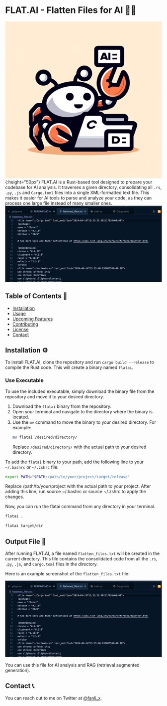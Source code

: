 # FLAT.AI - Flatten Files for AI 📁📄
![Project Logo](logo.webp){:height="50px"}
FLAT.AI is a Rust-based tool designed to prepare your codebase for AI analysis. It traverses a given directory, consolidating all `.rs`, `.py`, `.js` and `Cargo.toml` files into a single XML-formatted text file. This makes it easier for AI tools to parse and analyze your code, as they can process one large file instead of many smaller ones.
![Flatten Files Output](screenshot.png)



## Table of Contents 📑

- [Installation](#installation)
- [Usage](#usage)
- [Upcoming Features](#upcoming-features)
- [Contributing](#contributing)
- [License](#license)
- [Contact](#contact)

## Installation ⚙️

To install FLAT.AI, clone the repository and run `cargo build --release` to compile the Rust code. This will create a binary named `flatai`.


### Use Executable 
To use the included executable, simply download the binary file from the repository and move it to your desired directory.

1. Download the `flatai` binary from the repository.
2. Open your terminal and navigate to the directory where the binary is located.
3. Use the `mv` command to move the binary to your desired directory. For example:
    ```sh
    mv flatai /desired/directory/
    ```
    Replace `/desired/directory/` with the actual path to your desired directory.


To add the `flatai` binary to your path, add the following line to your `~/.bashrc` or `~/.zshrc` file:

```sh
export PATH="$PATH:/path/to/your/project/target/release"
```

Replace /path/to/your/project with the actual path to your project. After adding this line, run source ~/.bashrc or source ~/.zshrc to apply the changes.

Now, you can run the flatai command from any directory in your terminal.


```sh
flatai . 
```

```sh
flatai target/dir
```


## Output File 📄
After running FLAT.AI, a file named `flatten_files.txt` will be created in the current directory. This file contains the consolidated code from all the `.rs`, `.py`, `.js`, and `Cargo.toml` files in the directory.

Here is an example screenshot of the `flatten_files.txt` file:

![Flatten Files Output](screenshot.png)

You can use this file for AI analysis and RAG (retrieval augmented generation).

## Contact 📞

You can reach out to me on Twitter at [@fanli_x](https://twitter.com/fanli_x).

